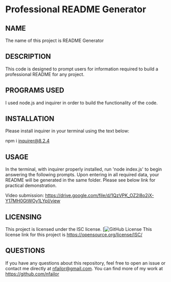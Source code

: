 # Professional README Generator

## NAME
The name of this project is README Generator

## DESCRIPTION
This code is designed to prompt users for information required to build a professional README for any project.

## PROGRAMS USED
I used node.js and inquirer in order to build the functionality of the code.

## INSTALLATION
Please install inquirer in your terminal using the text below:

npm i inquirer@8.2.4

## USAGE
In the terminal, with inquirer properly installed, run 'node index.js' to begin answering the following prompts. Upon entering in all required data, your README will be generated in the same folder. Please see below link for practical demonstration.

Video submission:
https://drive.google.com/file/d/1QzVPK_OZ2l8o2jX-Y17MH0GtWOy1LYpl/view

## LICENSING
This project is licensed under the ISC license. [![GitHub License](https://img.shields.io/badge/license-ISC-blue.svg)
This license link for this project is https://opensource.org/license/ISC/

## QUESTIONS
If you have any questions about this repository, feel free to open an issue or contact me directly at nfailor@gmail.com.
You can find more of my work at https://github.com/nfailor